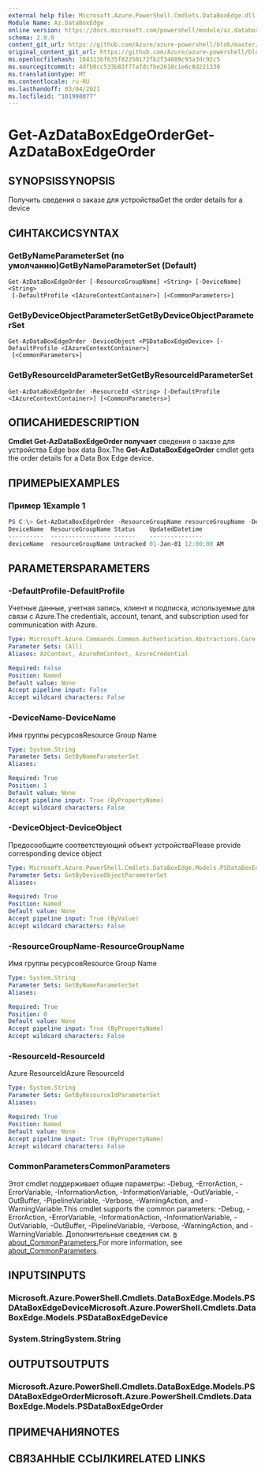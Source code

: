```yaml
---
external help file: Microsoft.Azure.PowerShell.Cmdlets.DataBoxEdge.dll-Help.xml
Module Name: Az.DataBoxEdge
online version: https://docs.microsoft.com/powershell/module/az.databoxedge/get-azdataboxedgeorder
schema: 2.0.0
content_git_url: https://github.com/Azure/azure-powershell/blob/master/src/DataBoxEdge/DataBoxEdge/help/Get-AzDataBoxEdgeOrder.md
original_content_git_url: https://github.com/Azure/azure-powershell/blob/master/src/DataBoxEdge/DataBoxEdge/help/Get-AzDataBoxEdgeOrder.md
ms.openlocfilehash: 104313bf635f82250172fb2f34889c93a3dc92c5
ms.sourcegitcommit: 4dfb0cc533b83f77afdcfbe2618c1e6c8d221330
ms.translationtype: MT
ms.contentlocale: ru-RU
ms.lasthandoff: 03/04/2021
ms.locfileid: "101998077"
---
```

# <span data-ttu-id="0b6d8-101">Get-AzDataBoxEdgeOrder</span><span class="sxs-lookup"><span data-stu-id="0b6d8-101">Get-AzDataBoxEdgeOrder</span></span>

## <span data-ttu-id="0b6d8-102">SYNOPSIS</span><span class="sxs-lookup"><span data-stu-id="0b6d8-102">SYNOPSIS</span></span>
<span data-ttu-id="0b6d8-103">Получить сведения о заказе для устройства</span><span class="sxs-lookup"><span data-stu-id="0b6d8-103">Get the order details for a device</span></span>

## <span data-ttu-id="0b6d8-104">СИНТАКСИС</span><span class="sxs-lookup"><span data-stu-id="0b6d8-104">SYNTAX</span></span>

### <span data-ttu-id="0b6d8-105">GetByNameParameterSet (по умолчанию)</span><span class="sxs-lookup"><span data-stu-id="0b6d8-105">GetByNameParameterSet (Default)</span></span>
```
Get-AzDataBoxEdgeOrder [-ResourceGroupName] <String> [-DeviceName] <String>
 [-DefaultProfile <IAzureContextContainer>] [<CommonParameters>]
```

### <span data-ttu-id="0b6d8-106">GetByDeviceObjectParameterSet</span><span class="sxs-lookup"><span data-stu-id="0b6d8-106">GetByDeviceObjectParameterSet</span></span>
```
Get-AzDataBoxEdgeOrder -DeviceObject <PSDataBoxEdgeDevice> [-DefaultProfile <IAzureContextContainer>]
 [<CommonParameters>]
```

### <span data-ttu-id="0b6d8-107">GetByResourceIdParameterSet</span><span class="sxs-lookup"><span data-stu-id="0b6d8-107">GetByResourceIdParameterSet</span></span>
```
Get-AzDataBoxEdgeOrder -ResourceId <String> [-DefaultProfile <IAzureContextContainer>] [<CommonParameters>]
```

## <span data-ttu-id="0b6d8-108">ОПИСАНИЕ</span><span class="sxs-lookup"><span data-stu-id="0b6d8-108">DESCRIPTION</span></span>
<span data-ttu-id="0b6d8-109">**Cmdlet Get-AzDataBoxEdgeOrder получает** сведения о заказе для устройства Edge box data Box.</span><span class="sxs-lookup"><span data-stu-id="0b6d8-109">The **Get-AzDataBoxEdgeOrder** cmdlet gets the order details for a Data Box Edge device.</span></span> 

## <span data-ttu-id="0b6d8-110">ПРИМЕРЫ</span><span class="sxs-lookup"><span data-stu-id="0b6d8-110">EXAMPLES</span></span>

### <span data-ttu-id="0b6d8-111">Пример 1</span><span class="sxs-lookup"><span data-stu-id="0b6d8-111">Example 1</span></span>
```powershell
PS C:\> Get-AzDataBoxEdgeOrder -ResourceGroupName resourceGroupName -DeviceName deviceName
DeviceName  ResourceGroupName Status    UpdatedDatetime
----------  ----------------- ------    ---------------
deviceName  resourceGroupName Untracked 01-Jan-01 12:00:00 AM
```

## <span data-ttu-id="0b6d8-112">PARAMETERS</span><span class="sxs-lookup"><span data-stu-id="0b6d8-112">PARAMETERS</span></span>

### <span data-ttu-id="0b6d8-113">-DefaultProfile</span><span class="sxs-lookup"><span data-stu-id="0b6d8-113">-DefaultProfile</span></span>
<span data-ttu-id="0b6d8-114">Учетные данные, учетная запись, клиент и подписка, используемые для связи с Azure.</span><span class="sxs-lookup"><span data-stu-id="0b6d8-114">The credentials, account, tenant, and subscription used for communication with Azure.</span></span>

```yaml
Type: Microsoft.Azure.Commands.Common.Authentication.Abstractions.Core.IAzureContextContainer
Parameter Sets: (All)
Aliases: AzContext, AzureRmContext, AzureCredential

Required: False
Position: Named
Default value: None
Accept pipeline input: False
Accept wildcard characters: False
```

### <span data-ttu-id="0b6d8-115">-DeviceName</span><span class="sxs-lookup"><span data-stu-id="0b6d8-115">-DeviceName</span></span>
<span data-ttu-id="0b6d8-116">Имя группы ресурсов</span><span class="sxs-lookup"><span data-stu-id="0b6d8-116">Resource Group Name</span></span>

```yaml
Type: System.String
Parameter Sets: GetByNameParameterSet
Aliases:

Required: True
Position: 1
Default value: None
Accept pipeline input: True (ByPropertyName)
Accept wildcard characters: False
```

### <span data-ttu-id="0b6d8-117">-DeviceObject</span><span class="sxs-lookup"><span data-stu-id="0b6d8-117">-DeviceObject</span></span>
<span data-ttu-id="0b6d8-118">Предосообщите соответствующий объект устройства</span><span class="sxs-lookup"><span data-stu-id="0b6d8-118">Please provide corresponding device object</span></span>

```yaml
Type: Microsoft.Azure.PowerShell.Cmdlets.DataBoxEdge.Models.PSDataBoxEdgeDevice
Parameter Sets: GetByDeviceObjectParameterSet
Aliases:

Required: True
Position: Named
Default value: None
Accept pipeline input: True (ByValue)
Accept wildcard characters: False
```

### <span data-ttu-id="0b6d8-119">-ResourceGroupName</span><span class="sxs-lookup"><span data-stu-id="0b6d8-119">-ResourceGroupName</span></span>
<span data-ttu-id="0b6d8-120">Имя группы ресурсов</span><span class="sxs-lookup"><span data-stu-id="0b6d8-120">Resource Group Name</span></span>

```yaml
Type: System.String
Parameter Sets: GetByNameParameterSet
Aliases:

Required: True
Position: 0
Default value: None
Accept pipeline input: True (ByPropertyName)
Accept wildcard characters: False
```

### <span data-ttu-id="0b6d8-121">-ResourceId</span><span class="sxs-lookup"><span data-stu-id="0b6d8-121">-ResourceId</span></span>
<span data-ttu-id="0b6d8-122">Azure ResourceId</span><span class="sxs-lookup"><span data-stu-id="0b6d8-122">Azure ResourceId</span></span>

```yaml
Type: System.String
Parameter Sets: GetByResourceIdParameterSet
Aliases:

Required: True
Position: Named
Default value: None
Accept pipeline input: True (ByPropertyName)
Accept wildcard characters: False
```

### <span data-ttu-id="0b6d8-123">CommonParameters</span><span class="sxs-lookup"><span data-stu-id="0b6d8-123">CommonParameters</span></span>
<span data-ttu-id="0b6d8-124">Этот cmdlet поддерживает общие параметры: -Debug, -ErrorAction, -ErrorVariable, -InformationAction, -InformationVariable, -OutVariable, -OutBuffer, -PipelineVariable, -Verbose, -WarningAction, and -WarningVariable.</span><span class="sxs-lookup"><span data-stu-id="0b6d8-124">This cmdlet supports the common parameters: -Debug, -ErrorAction, -ErrorVariable, -InformationAction, -InformationVariable, -OutVariable, -OutBuffer, -PipelineVariable, -Verbose, -WarningAction, and -WarningVariable.</span></span> <span data-ttu-id="0b6d8-125">Дополнительные сведения см. [в about_CommonParameters.](http://go.microsoft.com/fwlink/?LinkID=113216)</span><span class="sxs-lookup"><span data-stu-id="0b6d8-125">For more information, see [about_CommonParameters](http://go.microsoft.com/fwlink/?LinkID=113216).</span></span>

## <span data-ttu-id="0b6d8-126">INPUTS</span><span class="sxs-lookup"><span data-stu-id="0b6d8-126">INPUTS</span></span>

### <span data-ttu-id="0b6d8-127">Microsoft.Azure.PowerShell.Cmdlets.DataBoxEdge.Models.PSDAtaBoxEdgeDevice</span><span class="sxs-lookup"><span data-stu-id="0b6d8-127">Microsoft.Azure.PowerShell.Cmdlets.DataBoxEdge.Models.PSDataBoxEdgeDevice</span></span>

### <span data-ttu-id="0b6d8-128">System.String</span><span class="sxs-lookup"><span data-stu-id="0b6d8-128">System.String</span></span>

## <span data-ttu-id="0b6d8-129">OUTPUTS</span><span class="sxs-lookup"><span data-stu-id="0b6d8-129">OUTPUTS</span></span>

### <span data-ttu-id="0b6d8-130">Microsoft.Azure.PowerShell.Cmdlets.DataBoxEdge.Models.PSDAtaBoxEdgeOrder</span><span class="sxs-lookup"><span data-stu-id="0b6d8-130">Microsoft.Azure.PowerShell.Cmdlets.DataBoxEdge.Models.PSDataBoxEdgeOrder</span></span>

## <span data-ttu-id="0b6d8-131">ПРИМЕЧАНИЯ</span><span class="sxs-lookup"><span data-stu-id="0b6d8-131">NOTES</span></span>

## <span data-ttu-id="0b6d8-132">СВЯЗАННЫЕ ССЫЛКИ</span><span class="sxs-lookup"><span data-stu-id="0b6d8-132">RELATED LINKS</span></span>
